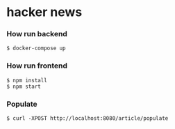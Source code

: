 # hacker news

### How run backend

    $ docker-compose up

### How run frontend

    $ npm install
    $ npm start

### Populate

    $ curl -XPOST http://localhost:8080/article/populate
